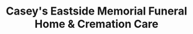 ---
title: "Casey's Eastside Memorial Funeral Home & Cremation Care"
url: /waterbury/caseys-eastside-memorial-funeral-home-and-cremation-care/
shop: funeral directors
---